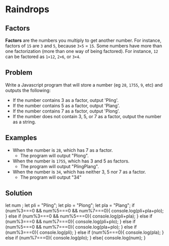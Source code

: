 # Raindrops

## Factors

**Factors** are the numbers you multiply to get another number. For instance, factors of `15` are `3` and `5`, because `3×5` = `15`. 
Some numbers have more than one factorization (more than one way of being factored). 
For instance, `12` can be factored as `1×12`, `2×6`, or `3×4`.


## Problem

Write a Javascript program that will store a number (eg `28`, `1755`, `9`, etc) and outputs the following:

- If the number contains 3 as a factor, output 'Pling'.
- If the number contains 5 as a factor, output 'Plang'.
- If the number contains 7 as a factor, output 'Plong'.
- If the number does not contain 3, 5, or 7 as a factor, output the number as a string.

## Examples
- When the number is `28`, which has 7 as a factor.
  - The program will output "Plong".
- When the number is `1755`, which has 3 and 5 as factors.
  - The program will output "PlingPlang".
- When the number is `34`, which has neither 3, 5 nor 7 as a factor.
  - The program will output "34"

## Solution
let num ;
let pli = "Pling";
let plo = "Plong";
let pla = "Plang";
if (num%3===0 && num%5===0 && num%7===0){
    console.log(pli+pla+plo);
}
else if (num%3===0 && num%5===0){
    console.log(pli+pla);
}
else if (num%3===0 && num%7===0){
    console.log(pli+plo);
}
else if (num%5===0 && num%7===0){
    console.log(pla+plo);
}
else if (num%3===0){
    console.log(pli);
}
else if (num%5===0){
    console.log(pla);
}
else if (num%7===0){
    console.log(plo);
}
else{
    console.log(num);
}